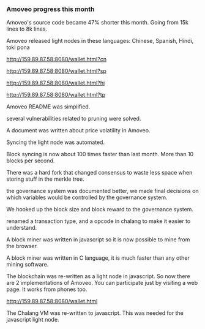 
### Amoveo progress this month

Amoveo's source code became 47% shorter this month. Going from 15k lines to 8k lines.

Amoveo released light nodes in these languages: Chinese, Spanish, Hindi, toki pona

http://159.89.87.58:8080/wallet.html?cn

http://159.89.87.58:8080/wallet.html?sp

http://159.89.87.58:8080/wallet.html?hi

http://159.89.87.58:8080/wallet.html?tp


Amoveo README was simplified.

several vulnerabilities related to pruning were solved.

A document was written about price volatility in Amoveo.

Syncing the light node was automated.

Block syncing is now about 100 times faster than last month. More than 10 blocks per second.

There was a hard fork that changed consensus to waste less space when storing stuff in the merkle tree.

the governance system was documented better, we made final decisions on which variables would be controlled by the governance system.

We hooked up the block size and block reward to the governance system.

renamed a transaction type, and a opcode in chalang to make it easier to understand.

A block miner was written in javascript so it is now possible to mine from the browser.

A block miner was written in C language, it is much faster than any other mining software.

The blockchain was re-written as a light node in javascript. So now there are 2 implementations of Amoveo. You can participate just by visiting a web page. It works from phones too.

http://159.89.87.58:8080/wallet.html

The Chalang VM was re-written to javascript. This was needed for the javascript light node.

